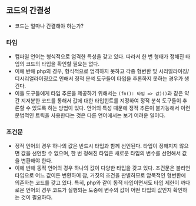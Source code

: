 ## 코드의 간결성
- 코드는 얼마나 간결해야 하는가?

### 타입
- 컴파일 언어는 형식적으로 엄격한 특성을 갖고 있다. 따라서 한 번 형태가 정해진 타입의 코드의 타입을 확인할 필요는 없다.
- 이에 반해 php의 경우, 형식적으로 엄격하지 못하고 각종 형변환 및 시리얼라이징/디시리얼라이징으로 인해서 정적 분석 도구들이 타입을 추론하지 못하는 경우가 생긴다.
- 이들 도구들에게 타입 추론을 제공하기 위해서는 `(fn(): 타입 => 값)()`과 같은 약간 지저분한 코드를 통해서 값에 대한 타입힌트를 지정하여 정적 분석 도구들이 추론할 수 있도록 하는 방법이 있다. 언어의 특성 때문에 정적 추론이 불가능해서 이런 문법적인 트릭을 사용한다는 것은 다른 언어에서는 보기 어려운 일이다.

### 조건문
- 정적 언어의 경우 하나의 값은 반드시 타입과 함께 선언된다. 타입이 정해지지 않으면 값을 선언할 수 없으며, 한 번 정해진 타입은 새로운 타입의 변수를 선언해서 값을 변환해야 한다.
- 이에 반해 동적 언어의 경우 하나의 값이 다양한 타입을 갖고 있다. 조건문은 불리언 타입으로 어느 값이든 변환하여 참, 거짓의 조건을 판별하므로 암묵적인 형변환에 의존하는 코드를 갖고 있다. 특히, php와 같이 동적 타입이면서도 타입 제한이 까다로운 언어의 경우 코드가 실행되는 도중에 변수의 값이 어떤 타입의 값인지 확인하는 것이 필요하다.
